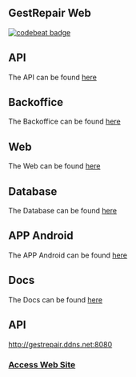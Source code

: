 ## GestRepair Web
[![codebeat badge](https://codebeat.co/badges/30b1583f-1dca-470c-b74e-8f4cb53a2878)](https://codebeat.co/projects/github-com-gestrepair-gestrepairweb-master)
## API
The API can be found [here](https://github.com/GestRepair/GestRepairAPI)

## Backoffice
The Backoffice can be found [here](https://github.com/GestRepair/GestRepairBackOffice)

## Web
The Web can be found [here](https://github.com/GestRepair/GestRepairWeb)

## Database
The Database can be found [here](https://github.com/GestRepair/GestRepairDB)

## APP Android
The APP Android can be found [here](https://github.com/GestRepair/GestRepairAPPAndroid)

## Docs
The Docs can be found [here](https://github.com/GestRepair/GestRepairDocs)

## API
http://gestrepair.ddns.net:8080

### [Access Web Site](http://gestrepair.ddns.net)
